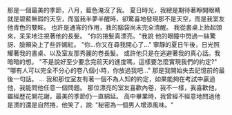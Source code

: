   那是一個最美的季節，八月，藍色淹沒了我。
  夏日時光，我總是期待著睜開眼睛就是碧藍無瑕的天空，而當我半夢半醒時，卻驚喜地發現那不是天空，而是我室友他青色的雙眸。
  也許是通宵的作用，我的腦袋尚未完全清醒。
  我從書桌上抬起頭來，呆呆地注視著他的長髮。
  "你的捲髮真漂亮。"我說
  他的眼瞳中閃過一絲驚訝、臉頰染上了些許嫣紅。
  "你...你又在尋我開心了..."
  寧靜的夏日午後，日光照耀著我的書桌、以及室友那秀麗的卷長髮。
  或許他只是在逃避著我的真心話。我暗暗的想。
  "不是說好至少要念完前天的進度嗎，這樣要怎麼實現我們的約定?"
  "哪有人可以完全不分心的卷八個小時，你放過我吧..."
  那是我開始失去記憶前的最後一句話。
  ...
  我和那位室友有著一個不為人知的約定，如果能夠在考試中贏過他，我能問他任意一個問題。
  那位漂亮的室友喜歡內卷，我不一樣，我喜歡他，
  雖經歷花開花謝，最美的季節仍一直綿延。
  高中畢業時，我曾經不經意地問過他是燙的還是自然捲，他笑了，說: "秘密為一個男人增添風味。"